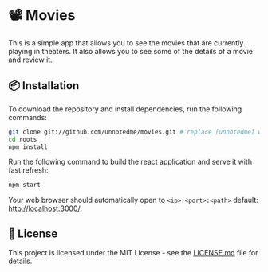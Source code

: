 # 📽 Movies

This is a simple app that allows you to see the movies that are currently playing in theaters. It also allows you to see some of the details of a movie and review it.

## 📦 Installation

To download the repository and install dependencies, run the following commands:

```bash
git clone git://github.com/unnotedme/movies.git # replace [unnotedme] with your github username if you fork first.
cd roots
npm install
```

Run the following command to build the react application and serve it with fast refresh:

```bash
npm start
```

Your web browser should automatically open to `<ip>:<port>:<path>` default: [http://localhost:3000/](http://localhost:3000/).

## 📝 License

This project is licensed under the MIT License - see the [LICENSE.md](LICENSE.md) file for details.